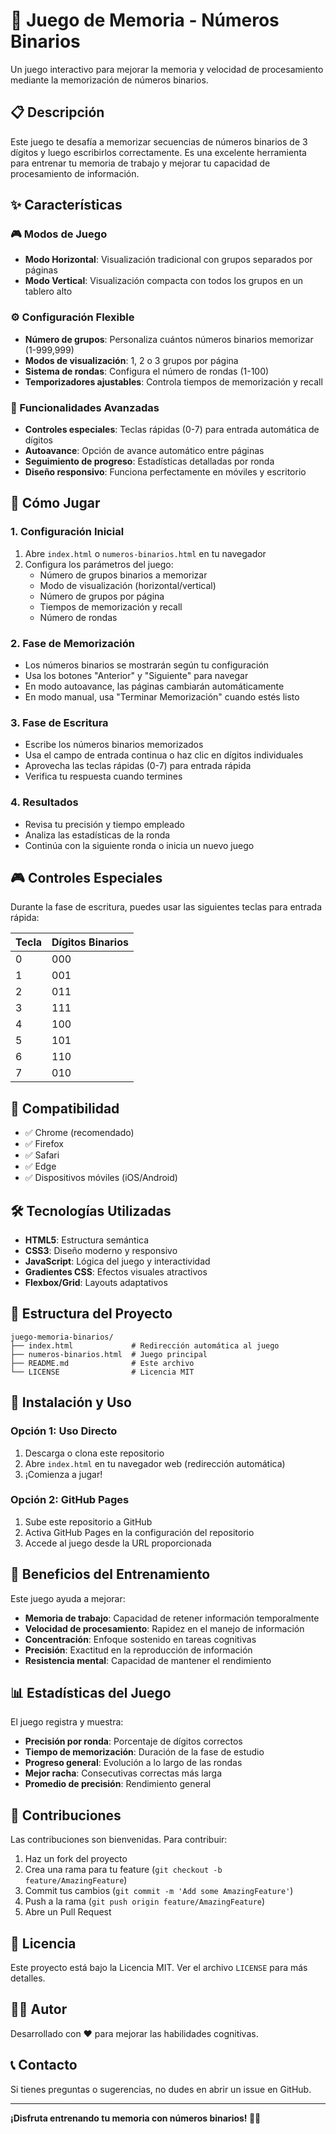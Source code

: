# 🎯 Juego de Memoria - Números Binarios

Un juego interactivo para mejorar la memoria y velocidad de procesamiento mediante la memorización de números binarios.

## 📋 Descripción

Este juego te desafía a memorizar secuencias de números binarios de 3 dígitos y luego escribirlos correctamente. Es una excelente herramienta para entrenar tu memoria de trabajo y mejorar tu capacidad de procesamiento de información.

## ✨ Características

### 🎮 Modos de Juego
- **Modo Horizontal**: Visualización tradicional con grupos separados por páginas
- **Modo Vertical**: Visualización compacta con todos los grupos en un tablero alto

### ⚙️ Configuración Flexible
- **Número de grupos**: Personaliza cuántos números binarios memorizar (1-999,999)
- **Modos de visualización**: 1, 2 o 3 grupos por página
- **Sistema de rondas**: Configura el número de rondas (1-100)
- **Temporizadores ajustables**: Controla tiempos de memorización y recall

### 🎯 Funcionalidades Avanzadas
- **Controles especiales**: Teclas rápidas (0-7) para entrada automática de dígitos
- **Autoavance**: Opción de avance automático entre páginas
- **Seguimiento de progreso**: Estadísticas detalladas por ronda
- **Diseño responsivo**: Funciona perfectamente en móviles y escritorio

## 🚀 Cómo Jugar

### 1. Configuración Inicial
1. Abre `index.html` o `numeros-binarios.html` en tu navegador
2. Configura los parámetros del juego:
   - Número de grupos binarios a memorizar
   - Modo de visualización (horizontal/vertical)
   - Número de grupos por página
   - Tiempos de memorización y recall
   - Número de rondas

### 2. Fase de Memorización
- Los números binarios se mostrarán según tu configuración
- Usa los botones "Anterior" y "Siguiente" para navegar
- En modo autoavance, las páginas cambiarán automáticamente
- En modo manual, usa "Terminar Memorización" cuando estés listo

### 3. Fase de Escritura
- Escribe los números binarios memorizados
- Usa el campo de entrada continua o haz clic en dígitos individuales
- Aprovecha las teclas rápidas (0-7) para entrada rápida
- Verifica tu respuesta cuando termines

### 4. Resultados
- Revisa tu precisión y tiempo empleado
- Analiza las estadísticas de la ronda
- Continúa con la siguiente ronda o inicia un nuevo juego

## 🎮 Controles Especiales

Durante la fase de escritura, puedes usar las siguientes teclas para entrada rápida:

| Tecla | Dígitos Binarios |
|-------|------------------|
| 0 | 000 |
| 1 | 001 |
| 2 | 011 |
| 3 | 111 |
| 4 | 100 |
| 5 | 101 |
| 6 | 110 |
| 7 | 010 |

## 📱 Compatibilidad

- ✅ Chrome (recomendado)
- ✅ Firefox
- ✅ Safari
- ✅ Edge
- ✅ Dispositivos móviles (iOS/Android)

## 🛠️ Tecnologías Utilizadas

- **HTML5**: Estructura semántica
- **CSS3**: Diseño moderno y responsivo
- **JavaScript**: Lógica del juego y interactividad
- **Gradientes CSS**: Efectos visuales atractivos
- **Flexbox/Grid**: Layouts adaptativos

## 📁 Estructura del Proyecto

```
juego-memoria-binarios/
├── index.html             # Redirección automática al juego
├── numeros-binarios.html  # Juego principal
├── README.md              # Este archivo
└── LICENSE                # Licencia MIT
```

## 🚀 Instalación y Uso

### Opción 1: Uso Directo
1. Descarga o clona este repositorio
2. Abre `index.html` en tu navegador web (redirección automática)
3. ¡Comienza a jugar!

### Opción 2: GitHub Pages
1. Sube este repositorio a GitHub
2. Activa GitHub Pages en la configuración del repositorio
3. Accede al juego desde la URL proporcionada

## 🎯 Beneficios del Entrenamiento

Este juego ayuda a mejorar:

- **Memoria de trabajo**: Capacidad de retener información temporalmente
- **Velocidad de procesamiento**: Rapidez en el manejo de información
- **Concentración**: Enfoque sostenido en tareas cognitivas
- **Precisión**: Exactitud en la reproducción de información
- **Resistencia mental**: Capacidad de mantener el rendimiento

## 📊 Estadísticas del Juego

El juego registra y muestra:

- **Precisión por ronda**: Porcentaje de dígitos correctos
- **Tiempo de memorización**: Duración de la fase de estudio
- **Progreso general**: Evolución a lo largo de las rondas
- **Mejor racha**: Consecutivas correctas más larga
- **Promedio de precisión**: Rendimiento general

## 🤝 Contribuciones

Las contribuciones son bienvenidas. Para contribuir:

1. Haz un fork del proyecto
2. Crea una rama para tu feature (`git checkout -b feature/AmazingFeature`)
3. Commit tus cambios (`git commit -m 'Add some AmazingFeature'`)
4. Push a la rama (`git push origin feature/AmazingFeature`)
5. Abre un Pull Request

## 📄 Licencia

Este proyecto está bajo la Licencia MIT. Ver el archivo `LICENSE` para más detalles.

## 👨‍💻 Autor

Desarrollado con ❤️ para mejorar las habilidades cognitivas.

## 📞 Contacto

Si tienes preguntas o sugerencias, no dudes en abrir un issue en GitHub.

---

**¡Disfruta entrenando tu memoria con números binarios! 🧠✨** 